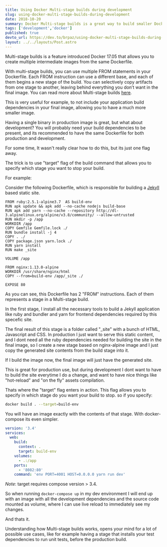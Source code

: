 ```yaml
---
title: Using Docker Multi-stage builds during development
slug: using-docker-multi-stage-builds-during-development
date: 2018-10-20
summary: Docker Multi-stage builds is a great way to build smaller Docker images optimized for production use without having things like build tools in the final image. But what about development? You might need these build tools. In this article I will show you how you can have the best of both worlds with the same Dockerfile and Multi-stage builds.
tags: ['development','docker']
published: true
devto_url: https://dev.to/brpaz/using-docker-multi-stage-builds-during-development-35bc
layout: ../../layouts/Post.astro
---
```


Multi-stage builds is a feature introduced Docker 17.05 that allows you to create multiple intermediate images from the same Dockerfile.

With multi-stage builds, you can use multiple FROM statements in your Dockerfile. Each FROM instruction can use a different base, and each of them begins a new stage of the build. You can selectively copy artifacts from one stage to another, leaving behind everything you don’t want in the final image. You can read more about Multi-stage builds [here](https://docs.docker.com/develop/develop-images/multistage-build/#stop-at-a-specific-build-stage).

This is very useful for example, to not include your application build dependencies in your final image, allowing you to have a much more smaller image.

Having a single binary in production image is great, but what about development? You will probably need your build dependencies to be present, and its recommended to have the same Dockerfile for both production and development.

For some time, It wasn't really clear how to do this, but its just one flag away.

The trick is to use "target" flag of the build command that allows you to specify which stage you want to stop your build.

For example:

Consider the following Dockerfile, which is responsible for building a [Jekyll](https://jekyllrb.com/) based static site.

```docker
FROM ruby:2.5.1-alpine3.7  AS build-env
RUN apk update && apk add --no-cache nodejs build-base
RUN apk add yarn --no-cache --repository http://dl-3.alpinelinux.org/alpine/v3.8/community/ --allow-untrusted
RUN mkdir -p /app
WORKDIR /app
COPY Gemfile Gemfile.lock ./
RUN bundle install -j 4
COPY . ./
COPY package.json yarn.lock ./
RUN yarn install
RUN make _site

VOLUME /app

FROM nginx:1.13.0-alpine
WORKDIR /usr/share/nginx/html
COPY --from=build-env /app/_site ./

EXPOSE 80
```

As you can see, this Dockerfile has 2 "FROM" instructions. Each of them represents a stage in a Multi-stage build.

In the first stage, I install all the necessary tools to build a Jekyll application like ruby and bundler and yarn for frontend dependencies required by this specefic site.

The final result of this stage is a folder called "_site" with a bunch of HTML, Javascript and CSS. In production I just want to serve this static content, and I dont need all the ruby dependencies needed for building the site in the final image, so I create a new stage based on nginx-alpine image and I just copy the generated site contents from the build stage into it.

If I build the image now, the final image will just have the generated site.

This is great for production use, but during development I dont want to have to build the site everytime I do a change, and want to have nice things like "hot-reload" and "on the fly" assets compilation.

Thats where the "target" flag enters in action. This flag allows you to specify in which stage do you want your build to stop. so if you specify:

```bash
docker build . --target=build-env
```

You will have an image exactly with the contents of that stage. With docker-compose its even simpler.

```yaml
version: '3.4'
services:
  web:
    build:
      context: .
      target: build-env
    volumes:
      - .:/app
    ports:
      - '8082:80'
    command: 'env PORT=4001 HOST=0.0.0.0 yarn run dev'
```

*Note*: target requires compose version > 3.4.

So when running ```docker-compose up``` in my dev environment I will end up with an image with all the development dependencies and the source code mounted as volume, where I can use live reload to immediately see my changes.

And thats it.

Understanding how Multi-stage builds works, opens your mind for a lot of possible use cases, like for example having a stage that installs your test dependencies to run unit tests, before the production build.
